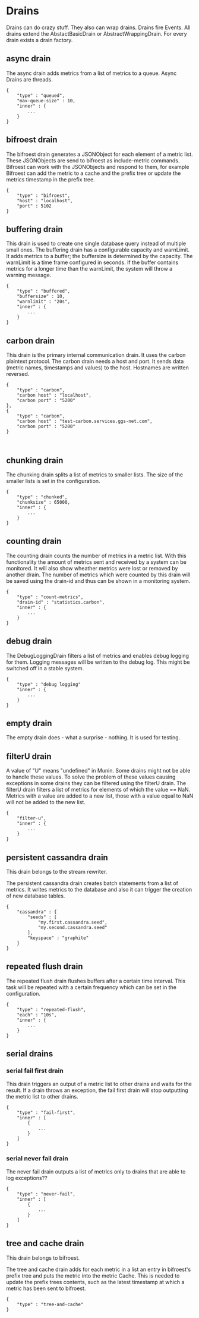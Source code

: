 # Drains
Drains can do crazy stuff. They also can wrap drains. Drains fire Events.
All drains extend the AbstactBasicDrain or AbstractWrappingDrain.
For every drain exists a drain factory.

## async drain
The async drain adds metrics from a list of metrics to a queue. Async Drains are threads.
```
{
    "type" : "queued",
    "max-queue-size" : 10,
    "inner" : {
        ...
    }
}
```
## bifroest drain
The bifroest drain generates a JSONObject for each element of a metric list. These JSONObjects are send to bifroest as include-metric commands.
Bifroest can work with the JSONObjects and respond to them, for example Bifroest can add the metric to a cache and the prefix tree or update the
metrics timestamp in the prefix tree.

```
{
    "type" : "bifroest",
    "host" : "localhost",
    "port" : 5102
}
```

## buffering drain
This drain is used to create one single database query instead of multiple small ones. 
The buffering drain has a configurable capacity and warnLimit. It adds metrics to a buffer; the buffersize is determined by the capacity. The warnLimit is a time frame configured in seconds.
If the buffer contains metrics for a longer time than the warnLimit, the system will throw a warning message.

```
{
    "type" : "buffered",
    "buffersize" : 10,
    "warnlimit" : "20s",
    "inner" : {
        ...
    }
}
```

## carbon drain
This drain is the primary internal communication drain. It uses the carbon plaintext protocol.
The carbon drain needs a host and port. It sends data (metric names, timestamps and values) to the host.
Hostnames are written reversed.

```
{
    "type" : "carbon",
    "carbon host" : "localhost",
    "carbon port" : "5200"
},
{
    "type" : "carbon",
    "carbon host" : "test-carbon.services.ggs-net.com",
    "carbon port" : "5200"
}

    
```

## chunking drain
The chunking drain splits a list of metrics to smaller lists. The size of the smaller lists is set in the configuration.

```
{
    "type" : "chunked",
    "chunksize" : 65000,
    "inner" : {
        ...
    }
}
```

## counting drain
The counting drain counts the number of metrics in a metric list. With this functionality the amount of metrics sent and received by a system can be 
monitored. It will also show wheather metrics were lost or removed by another drain. The number of metrics which were counted by this drain 
will be saved using the drain-id and thus can be shown in a monitoring system.

```
{
    "type" : "count-metrics",
    "drain-id" : "statistics.carbon",
    "inner" : {
        ...
    }
}
```

## debug drain
The DebugLoggingDrain filters a list of metrics and enables debug logging for them. Logging messages will be written to the debug log.
This might be switched off in a stable system.

```
{
    "type" : "debug logging"
    "inner" : {
        ...
    }
}
```

## empty drain
The empty drain does - what a surprise - nothing. It is used for testing.

## filterU drain
A value of "U" means "undefined" in Munin. Some drains might not be able to handle these values. To solve the problem of
these values causing exceptions in some drains they can be filtered using the filterU drain.
The filterU drain filters a list of metrics for elements of which the value == NaN. Metrics with a value are added to a new
list, those with a value equal to NaN will not be added to the new list.

```
{
    "filter-u",
    "inner" : {
        ...
    }
}
```
## persistent cassandra drain
This drain belongs to the stream rewriter.

The persistent cassandra drain creates batch statements from a list of metrics. It writes metrics to the database and also it
can trigger the creation of new database tables.
```
{
    "cassandra" : {
        "seeds" : [
            "my.first.cassandra.seed",
            "my.second.cassandra.seed"
        ],
        "keyspace" : "graphite"
    }
}
```

## repeated flush drain
The repeated flush drain flushes buffers after a certain time interval. This task will be repeated with a certain frequency which
can be set in the configuration.

```
{
    "type" : "repeated-flush",
    "each" : "10s",
    "inner" : {
        ...
    }
}
```

## serial drains
### serial fail first drain
This drain triggers an output of a metric list to other drains and waits for the result. If a drain throws an exception, the fail 
first drain will stop outputting the metric list to other drains.

```
{
    "type" : "fail-first",
    "inner" : [
        {
            ...
        }
    ]
}
```

### serial never fail drain
The never fail drain outputs a list of metrics only to drains that are able to log exceptions?? 

```
{
    "type" : "never-fail",
    "inner" : [
        {
            ...
        }
    ]
}      
```

## tree and cache drain
This drain belongs to bifroest.

The tree and cache drain adds for each metric in a list an entry in bifroest's prefix tree and puts the metric into the metric Cache. This is needed 
to update the prefix trees contents, such as the latest timestamp at which a metric has been sent to bifroest. 

```
{
    "type" : "tree-and-cache"
}
```

